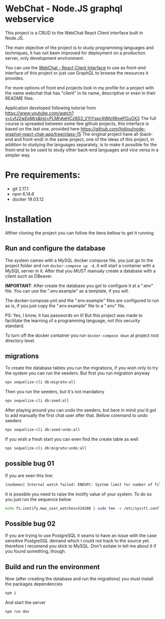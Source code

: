 # WebChat - Node.JS graphql webservice

This project is a CRUD to the WebChat React Client interface built in Node.JS.

The main objective of the project is to study programming languages and
techniques, it has not been improved for deployment on a production server,
only development environment.

You can use the [WebChat - React Client Interface](https://github.com/rstriquer/webchat-react-client)
to use as front-end interface of this project or just use GraphQL to browse the
resources it provides.

For more options of front end projects look in my profile for a project with the
name webchat that has "client" in its name, descriptive or even in their README
files.

Application developed following tutorial from https://www.youtube.com/watch?v=LvfJ2wEpMrs&list=PLMhAeHCz8S3_VYiYxpcXtMz96vePOuOX3
The full course is spreaded between some few github projects, this interface is 
based on the last one, provided here https://github.com/hidjou/node-graphql-react-chat-app/tree/class-15
The original project have all (back-end and front-end) in the same project, one
of the ideas of this project, in addition to studying the languages separately,
is to make it possible for the front-end to be used to study other back-end
languages and vice versa in a simpler way.

# Pre requirements:

* git 2.17.1
* npm 6.14.6
* docker 19.03.12

# Installation

Afther cloning the project you can follow the itens bellow to get it running

## Run and configure the database

The system cames with a MySQL docker compose file, you just go to the project
folder and run ```docker-compose up -d```, it will start a container with a
MySQL server in it. After that you MUST manualy create a database with a client
such as DBeaver.

**IMPORTANT**: After create the database you got to configure it at a ".env"
file. You can use the ".env.example" as a template, if you will.

The docker-compose.yml and the ".env.example" files are configured to run as is,
if you just copy the ".env.example" file to a ".env" file.

PS: Yes, I know, it has passwords on it! But this project was made to facilitate
the learning of a programming language, not this security standard.

To turn off the docker container you run ```docker-compose down``` at
project root directory level.

## migrations

To create the database tables you run the migrations, if you wish only to try
the system you can run the seeders. But first you run migration anyway
```bash
npx sequelize-cli db:migrate:all
```

Then you run the seeders, but it's not mandatory
```bash
npx sequelize-cli db:seed:all
```

After playing around you can undo the seeders, but bere in mind you'd got to
add manually the first chat user after that. Bellow command to undo seeders
```bash
npx sequelize-cli db:seed:undo:all
```

If you wish a fresh start you can even find the create table as well
```bash
npx sequelize-cli db:migrate:undo:all
```


## possible bug 01

If you are seen this line:
```bash
[nodemon] Internal watch failed: ENOSPC: System limit for number of file watchers reached, watch '/home/yourhome/yourprojectsdirectory/webchat-nodejs-server'
```

It is possible you need to raise the inotify value of your system. To do so you
just run the sequence below
```bash
echo fs.inotify.max_user_watches=524288 | sudo tee -a /etc/sysctl.conf && sudo sysctl -p
```

## Possible bug 02

If you are trying to use PostgreSQL it seams to have an issue with the case
sensitive PostgreSQL demand which I could not track to the source yet. therefore
I recomend you stick to MySQL. Don't exitate in tell me about it if you found
something, though.


## Build and run the environment

Now (after creating the database and run the migrations) you must install the
packages dependencies
```bash
npm i
```

And start the server
```bash
npm run dev
```
